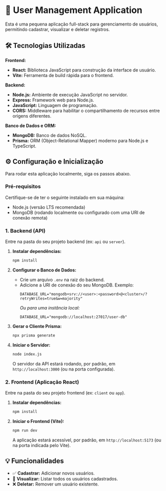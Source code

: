 # 🚀 User Management Application

Esta é uma pequena aplicação full-stack para gerenciamento de usuários, permitindo cadastrar, visualizar e deletar registros.

## 🛠️ Tecnologias Utilizadas

**Frontend:**

* **React:** Biblioteca JavaScript para construção da interface de usuário.
* **Vite:** Ferramenta de build rápida para o frontend.

**Backend:**

* **Node.js:** Ambiente de execução JavaScript no servidor.
* **Express:** Framework web para Node.js.
* **JavaScript:** Linguagem de programação.
* **CORS:** Middleware para habilitar o compartilhamento de recursos entre origens diferentes.

**Banco de Dados e ORM:**

* **MongoDB:** Banco de dados NoSQL.
* **Prisma:** ORM (Object-Relational Mapper) moderno para Node.js e TypeScript.

## ⚙️ Configuração e Inicialização

Para rodar esta aplicação localmente, siga os passos abaixo.

### Pré-requisitos

Certifique-se de ter o seguinte instalado em sua máquina:

* Node.js (versão LTS recomendada)
* MongoDB (rodando localmente ou configurado com uma URI de conexão remota)

### 1. Backend (API)

Entre na pasta do seu projeto backend (ex: `api` ou `server`).

1.  **Instalar dependências:**
    ```bash
    npm install
    ```

2.  **Configurar o Banco de Dados:**
    * Crie um arquivo `.env` na raiz do backend.
    * Adicione a URI de conexão do seu MongoDB. Exemplo:
        ```env
        DATABASE_URL="mongodb+srv://<user>:<password>@<cluster>/?retryWrites=true&w=majority"
        ```
        *Ou para uma instância local:*
        ```env
        DATABASE_URL="mongodb://localhost:27017/user-db"
        ```

3.  **Gerar o Cliente Prisma:**
    ```bash
    npx prisma generate
    ```

4.  **Iniciar o Servidor:**
    ```bash
    node index.js

    ```
    O servidor da API estará rodando, por padrão, em `http://localhost:3000` (ou na porta configurada).

### 2. Frontend (Aplicação React)

Entre na pasta do seu projeto frontend (ex: `client` ou `app`).

1.  **Instalar dependências:**
    ```bash
    npm install
    ```

2.  **Iniciar o Frontend (Vite):**
    ```bash
    npm run dev
    ```
    A aplicação estará acessível, por padrão, em `http://localhost:5173` (ou na porta indicada pelo Vite).

## 💡 Funcionalidades

* ✅ **Cadastrar:** Adicionar novos usuários.
* 👀 **Visualizar:** Listar todos os usuários cadastrados.
* ❌ **Deletar:** Remover um usuário existente.
